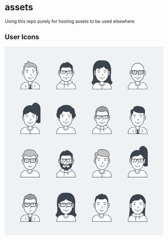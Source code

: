 # assets
Using this repo purely for hosting assets to be used elsewhere

## User Icons
[![User Icons](users-insights-svg-icons/user-avatar-icons.png)](users-insights-svg-icons/)
